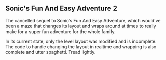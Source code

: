 ## Sonic's Fun And Easy Adventure 2

The cancelled sequel to Sonic's Fun And Easy Adventure, which would've been a maze that changes its layout and wraps around at times to really make for a super fun adventure for the whole family.

In its current state, only the level layout was modified and is incomplete. The code to handle changing the layout in realtime and wrapping is also complete and utter spaghetti. Tread lightly.